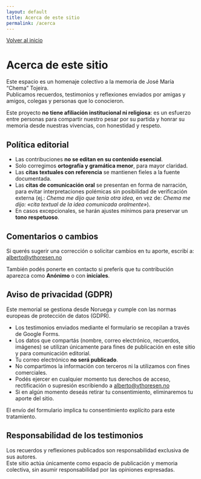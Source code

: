 ```yaml
---
layout: default
title: Acerca de este sitio
permalink: /acerca
---
```


<p>
  <a class="cta" href="{{ '/' | relative_url }}">Volver al inicio</a>
</p>

# Acerca de este sitio

Este espacio es un homenaje colectivo a la memoria de José María “Chema” Tojeira.  
Publicamos recuerdos, testimonios y reflexiones enviados por amigas y amigos, colegas y personas que lo conocieron.  

Este proyecto **no tiene afiliación institucional ni religiosa**: es un esfuerzo entre personas para compartir nuestro pesar por su partida y honrar su memoria desde nuestras vivencias, con honestidad y respeto.

## Política editorial

- Las contribuciones **no se editan en su contenido esencial**.  
- Solo corregimos **ortografía y gramática menor**, para mayor claridad.  
- Las **citas textuales con referencia** se mantienen fieles a la fuente documentada.  
- Las **citas de comunicación oral** se presentan en forma de narración, para evitar interpretaciones polémicas sin posibilidad de verificación externa (ej.: *Chema me dijo que tenía otra idea*, en vez de: *Chema me dijo: «cita textual de la idea comunicada oralmente»*).  
- En casos excepcionales, se harán ajustes mínimos para preservar un **tono respetuoso**.  

## Comentarios o cambios

Si querés sugerir una corrección o solicitar cambios en tu aporte, escribí a:  
<a href="mailto:alberto@vthoresen.no">alberto@vthoresen.no</a>

También podés ponerte en contacto si preferís que tu contribución aparezca como **Anónimo** o con **iniciales**.

## Aviso de privacidad (GDPR)

Este memorial se gestiona desde Noruega y cumple con las normas europeas de protección de datos (GDPR).

- Los testimonios enviados mediante el formulario se recopilan a través de Google Forms.  
- Los datos que compartás (nombre, correo electrónico, recuerdos, imágenes) se utilizan únicamente para fines de publicación en este sitio y para comunicación editorial.  
- Tu correo electrónico **no será publicado**.  
- No compartimos la información con terceros ni la utilizamos con fines comerciales.  
- Podés ejercer en cualquier momento tus derechos de acceso, rectificación o supresión escribiendo a <a href="mailto:alberto@vthoresen.no">alberto@vthoresen.no</a>
- Si en algún momento deseás retirar tu consentimiento, eliminaremos tu aporte del sitio.  

El envío del formulario implica tu consentimiento explícito para este tratamiento.

## Responsabilidad de los testimonios

Los recuerdos y reflexiones publicados son responsabilidad exclusiva de sus autores.  
Este sitio actúa únicamente como espacio de publicación y memoria colectiva, sin asumir responsabilidad por las opiniones expresadas.
